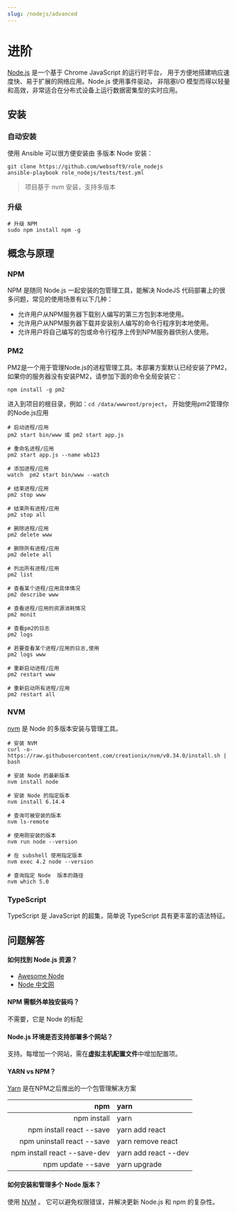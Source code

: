 ```yaml
---
slug: /nodejs/advanced
---
```

# 进阶

[Node.js](https://nodejs.org/) 是一个基于 Chrome JavaScript 的运行时平台， 用于方便地搭建响应速度快、易于扩展的网络应用。Node.js 使用事件驱动， 非阻塞I/O 模型而得以轻量和高效，非常适合在分布式设备上运行数据密集型的实时应用。  

## 安装

### 自动安装

使用 Ansible 可以很方便安装由 多版本 Node 安装：  

```
git clone https://github.com/websoft9/role_nodejs
ansible-playbook role_nodejs/tests/test.yml
```

> 项目基于 nvm 安装，支持多版本

### 升级

```
# 升级 NPM
sudo npm install npm -g
```

## 概念与原理

### NPM

NPM 是随同 Node.js 一起安装的包管理工具，能解决 NodeJS 代码部署上的很多问题，常见的使用场景有以下几种：

* 允许用户从NPM服务器下载别人编写的第三方包到本地使用。
* 允许用户从NPM服务器下载并安装别人编写的命令行程序到本地使用。
* 允许用户将自己编写的包或命令行程序上传到NPM服务器供别人使用。

### PM2

PM2是一个用于管理Node.js的进程管理工具。本部署方案默认已经安装了PM2，如果你的服务器没有安装PM2，请参加下面的命令全局安装它：
```
npm install -g pm2
```

进入到项目的根目录，例如：`cd /data/wwwroot/project`， 开始使用pm2管理你的Node.js应用

```
# 启动进程/应用  
pm2 start bin/www 或 pm2 start app.js

# 重命名进程/应用  
pm2 start app.js --name wb123

# 添加进程/应用 
watch  pm2 start bin/www --watch

# 结束进程/应用  
pm2 stop www

# 结束所有进程/应用  
pm2 stop all

# 删除进程/应用  
pm2 delete www

# 删除所有进程/应用  
pm2 delete all

# 列出所有进程/应用  
pm2 list

# 查看某个进程/应用具体情况  
pm2 describe www

# 查看进程/应用的资源消耗情况  
pm2 monit

# 查看pm2的日志  
pm2 logs

# 若要查看某个进程/应用的日志,使用  
pm2 logs www

# 重新启动进程/应用  
pm2 restart www

# 重新启动所有进程/应用  
pm2 restart all
```

### NVM

[nvm](https://github.com/nvm-sh/nvm) 是  Node 的多版本安装与管理工具。

```
# 安装 NVM
curl -o- https://raw.githubusercontent.com/creationix/nvm/v0.34.0/install.sh | bash

# 安装 Node 的最新版本
nvm install node

# 安装 Node 的指定版本
nvm install 6.14.4

# 查询可被安装的版本
nvm ls-remote

# 使用刚安装的版本
nvm run node --version

# 在 subshell 使用指定版本
nvm exec 4.2 node --version

# 查询指定 Node  版本的路径
nvm which 5.0
```

### TypeScript

TypeScript 是 JavaScript 的超集，简单说 TypeScript 具有更丰富的语法特征。 

## 问题解答

#### 如何找到 Node.js 资源？

* [Awesome Node](https://github.com/sindresorhus/awesome-nodejs)
* [Node 中文网](http://nodejs.cn/)

#### NPM 需额外单独安装吗？

不需要，它是 Node 的标配

#### Node.js 环境是否支持部署多个网站？

支持。每增加一个网站，需在**虚拟主机配置文件**中增加配置项。

#### YARN vs NPM？

[Yarn](https://yarnpkg.com/en/) 是在NPM之后推出的一个包管理解决方案

| npm | yarn |
| ---: | :--- |
| npm install | yarn |
| npm install react --save | yarn add react |
| npm uninstall react --save | yarn remove react |
| npm install react --save-dev | yarn add react --dev |
| npm update --save | yarn upgrade |

#### 如何安装和管理多个 Node 版本？

使用 [NVM](https://github.com/creationix/nvm) 。 它可以避免权限错误，并解决更新 Node.js 和 npm 的复杂性。